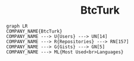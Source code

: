 <h1 align="center">BtcTurk</h1>

```mermaid
graph LR
COMPANY_NAME{BtcTurk}
COMPANY_NAME ---> U{Users} ---> UN[14]
COMPANY_NAME ---> R{Repositories} ---> RN[157]
COMPANY_NAME ---> G{Gists} ---> GN[5]
COMPANY_NAME ---> ML{Most Used<br>Languages}
```
